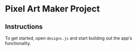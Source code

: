 # Pixel Art Maker Project


## Instructions

To get started, open `designs.js` and start building out the app's functionality.



